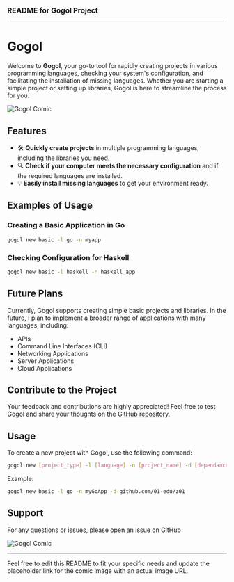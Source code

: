 ### README for Gogol Project

---

# Gogol

Welcome to **Gogol**, your go-to tool for rapidly creating projects in various programming languages, checking your system's configuration, and facilitating the installation of missing languages. Whether you are starting a simple project or setting up libraries, Gogol is here to streamline the process for you.

![Gogol Comic]([https://via.placeholder.com/500x250?text=Gogol+Comic](https://files.oaiusercontent.com/file-YXJDEoLDPBoxo2kIZZVvUcPM?se=2024-06-29T09%3A04%3A55Z&sp=r&sv=2023-11-03&sr=b&rscc=max-age%3D604800%2C%20immutable%2C%20private&rscd=attachment%3B%20filename%3D79746961-9eb6-4ce7-8106-1f4e94802c84.webp&sig=zKeuKBROpnZ5qZV85p5/mJ6kzvOfL6t32yw8f3/yrv0%3D))

## Features

- 🛠️ **Quickly create projects** in multiple programming languages, including the libraries you need.
- 🔍 **Check if your computer meets the necessary configuration** and if the required languages are installed.
- 💡 **Easily install missing languages** to get your environment ready.

## Examples of Usage

### Creating a Basic Application in Go

```bash
gogol new basic -l go -n myapp
```

### Checking Configuration for Haskell

```bash
gogol new basic -l haskell -n haskell_app
```

## Future Plans

Currently, Gogol supports creating simple basic projects and libraries. In the future, I plan to implement a broader range of applications with many languages, including:

- APIs
- Command Line Interfaces (CLI)
- Networking Applications
- Server Applications
- Cloud Applications

## Contribute to the Project

Your feedback and contributions are highly appreciated! Feel free to test Gogol and share your thoughts on the [GitHub repository](https://github.com/aquemaati/gogol).


## Usage

To create a new project with Gogol, use the following command:

```bash
gogol new [project_type] -l [language] -n [project_name] -d [dependance]
```

Example:

```bash
gogol new basic -l go -n myGoApp -d github.com/01-edu/z01
```

## Support

For any questions or issues, please open an issue on GitHub

![Gogol Comic](mnt/data/file-YXJDEoLDPBoxo2kIZZVvUcPM)

---

Feel free to edit this README to fit your specific needs and update the placeholder link for the comic image with an actual image URL.
